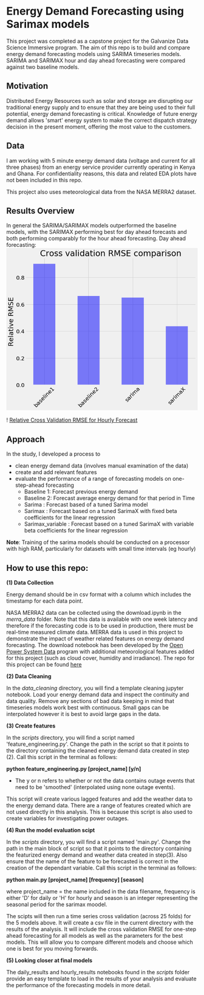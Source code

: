 # Energy Demand Forecasting using Sarimax models
This project was completed as a capstone project for the Galvanize Data Science Immersive program. The aim of this repo is to build and compare energy demand forecasting models using SARIMA timeseries models. SARIMA and SARIMAX hour and day ahead forecasting were compared against two baseline models.

## Motivation
Distributed Energy Resources such as solar and storage are disrupting our traditional
energy supply and to ensure that they are being used to their full potential,
energy demand forecasting is critical. Knowledge of future energy demand allows
'smart' energy system to make the correct dispatch strategy decision in the present moment,
offering the most value to the customers.

## Data
I am working with 5 minute energy demand data (voltage and current for all three phases) from an energy service provider currently operating in Kenya and Ghana. For confidentiality reasons, this data and related EDA plots have not been included in this repo.

This project also uses meteorological data from the NASA MERRA2 dataset.

## Results Overview
In general the SARIMA/SARIMAX models outperformed the baseline models, with the SARIMAX performing best for day ahead forecasts and both performing comparably for the hour ahead forecasting.
Day ahead forecasting:
![Relative Cross Validation RMSE for Daily Forecast](https://github.com/Rosina9700/energyforecasting/blob/master/results/rmse_daily.png "Relative Cross Validation RMSE for Daily Forecast")

! [Relative Cross Validation RMSE for Hourly Forecast](https://github.com/Rosina9700/energyforecasting/blob/master/results/rmse_hourly.png "Relative Cross Validation RMSE for Hourly Forecast")



## Approach
In the study, I developed a process to
- clean energy demand data (involves manual examination of the data)
- create and add relevant features
- evaluate the performance of a range of forecasting models on one-step-ahead forecasting
  - Baseline 1: Forecast previous energy demand
  - Baseline 2: Forecast average energy demand for that period in Time
  - Sarima : Forecast based of a tuned Sarima model
  - Sarimax : Forecast based on a tuned SarimaX with fixed beta coefficients for the linear regression
  - Sarimax_variable : Forecast based on a tuned SarimaX with variable beta coefficients for the linear regression

**Note**: Training of the sarima models should be conducted on a processor with high RAM, particularly for datasets with small time intervals (eg hourly)

## How to use this repo:
**(1) Data Collection**

Energy demand should be in csv format with a column which includes the timestamp for each data point.

NASA MERRA2 data can be collected using the download.ipynb in the *merra_data* folder. Note that this data is available with one week latency and therefore if the forecasting code is to be used in production, there must be real-time measured climate data. MERRA data is used in this project to demonstrate the impact of weather related features on energy demand forecasting.
The download notebook has been developed by the [Open Power System Data](https://open-power-system-data.org/) program with additional
meteorological features added for this project (such as cloud cover, humidity and irradiance).
The repo for this project can be found [here](https://github.com/Open-Power-System-Data/weather_data/blob/2017-07-05/main.ipynb)

**(2) Data Cleaning**

In the *data_cleaning* directory, you will find a template cleaning jupyter notebook.
Load your energy demand data and inspect the continuity and data quality. Remove any sections of bad data keeping in mind that timeseries models work best with continuous. Small gaps can be interpolated however it is best to avoid
large gaps in the data.

**(3) Create features**

In the *scripts* directory, you will find a script named 'feature_engineering.py'. Change the path in the script so that it points to the directory containing the cleaned energy demand data created in step (2). Call this script in the terminal as follows:

**python feature_engineering.py [project_name] [y/n]**
- The y or n refers to whether or not the data contains outage events that need to be 'smoothed' (interpolated using none outage events).

This script will create various lagged features and add the weather data to the energy demand data. There are a range of features created which are not used directly in this analysis. This is because this script is also used to create variables for investigating power outages.

**(4) Run the model evaluation scipt**

In the *scripts* directory, you will find a script named 'main.py'. Change the path in the main block of script so that it points to the directory containing the featurized energy demand and weather data created in step(3). Also ensure that the name of the feature to be forecasted is correct in the creation of the dependant variable. Call this script in the terminal as follows:

**python main.py [project_name] [frequency] [season]**

 where project_name = the name included in the data filename, frequency is either 'D' for daily or 'H' for hourly and season is an integer representing the seasonal period for the sarimax moodel.

The scipts will then run a time series cross validation (across 25 folds) for the 5 models above. It will create a csv file in the current directory with the results of the analysis. It will include the cross validation RMSE for one-step ahead forecasting for all models as well as the parameters for the best models. This will allow you to compare different models and choose which one is best for you moving forwards.

**(5) Looking closer at final models**

The daily_results and hourly_results notebooks found in the *scripts* folder provide an easy template to load in the results of your analysis and evaluate the performance of the forecasting models in more detail.
